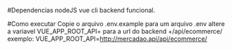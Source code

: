 #Dependencias
nodeJS
vue cli
backend funcional.

#Como executar
Copie o arquivo .env.example para um arquivo .env
altere a variavel VUE_APP_ROOT_API= para a url do backend +/api/ecommerce/
exemplo:
VUE_APP_ROOT_API=http://mercadao.api/api/ecommerce/
